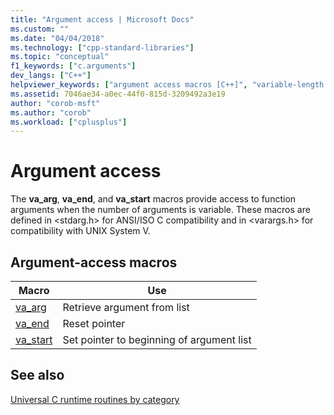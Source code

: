 ```yaml
---
title: "Argument access | Microsoft Docs"
ms.custom: ""
ms.date: "04/04/2018"
ms.technology: ["cpp-standard-libraries"]
ms.topic: "conceptual"
f1_keywords: ["c.arguments"]
dev_langs: ["C++"]
helpviewer_keywords: ["argument access macros [C++]", "variable-length argument lists"]
ms.assetid: 7046ae34-a0ec-44f0-815d-3209492a3e19
author: "corob-msft"
ms.author: "corob"
ms.workload: ["cplusplus"]
---
```

# Argument access

The **va_arg**, **va_end**, and **va_start** macros provide access to function arguments when the number of arguments is variable. These macros are defined in \<stdarg.h> for ANSI/ISO C compatibility and in \<varargs.h> for compatibility with UNIX System V.

## Argument-access macros

|Macro|Use|
|-----------|-------------------------------|
|[va_arg](../c-runtime-library/reference/va-arg-va-copy-va-end-va-start.md)|Retrieve argument from list|
|[va_end](../c-runtime-library/reference/va-arg-va-copy-va-end-va-start.md)|Reset pointer|
|[va_start](../c-runtime-library/reference/va-arg-va-copy-va-end-va-start.md)|Set pointer to beginning of argument list|

## See also

[Universal C runtime routines by category](../c-runtime-library/run-time-routines-by-category.md)
